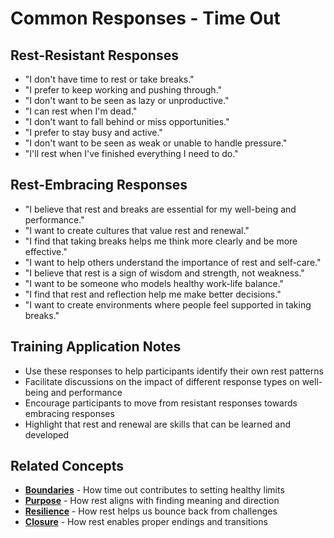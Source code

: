 # Common Responses - Time Out

## Rest-Resistant Responses
- "I don't have time to rest or take breaks."
- "I prefer to keep working and pushing through."
- "I don't want to be seen as lazy or unproductive."
- "I can rest when I'm dead."
- "I don't want to fall behind or miss opportunities."
- "I prefer to stay busy and active."
- "I don't want to be seen as weak or unable to handle pressure."
- "I'll rest when I've finished everything I need to do."

## Rest-Embracing Responses
- "I believe that rest and breaks are essential for my well-being and performance."
- "I want to create cultures that value rest and renewal."
- "I find that taking breaks helps me think more clearly and be more effective."
- "I want to help others understand the importance of rest and self-care."
- "I believe that rest is a sign of wisdom and strength, not weakness."
- "I want to be someone who models healthy work-life balance."
- "I find that rest and reflection help me make better decisions."
- "I want to create environments where people feel supported in taking breaks."

## Training Application Notes
- Use these responses to help participants identify their own rest patterns
- Facilitate discussions on the impact of different response types on well-being and performance
- Encourage participants to move from resistant responses towards embracing responses
- Highlight that rest and renewal are skills that can be learned and developed

## Related Concepts
- **[Boundaries](../boundaries/README.md)** - How time out contributes to setting healthy limits
- **[Purpose](../purpose/README.md)** - How rest aligns with finding meaning and direction
- **[Resilience](../resilience/README.md)** - How rest helps us bounce back from challenges
- **[Closure](../closure/README.md)** - How rest enables proper endings and transitions
